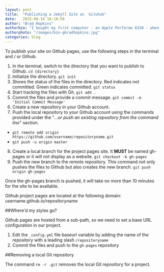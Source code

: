 ```yaml
---
layout: post
title:  "Publishing a Jekyll Site on  Gituhub"
date:   2015-08-18 18:18:50
author: "Brad Hopkins"
authorbio: "I bought my first computer - an Apple Performa 6320 - when I was in college and have been building websites ever since. I like long walks in Illustrator and candle lit dinners with ExpressionEngine."
authorphoto: "/images/bio-gbradhopkins.jpg"
categories: blog
---
```


To publish your site on Github pages, use the following steps in the terminal and / or Github.

1. In the terminal, switch to the directory that you want to publish to Github. `cd {directory}`
2. Initialize the directory. `git init`
3. Shows the status of the files in the directory. Red indicates not committed. Green indicates committed. `git status`
4. Start tracking the files with Git. `git add .`
5. Commit the files and provide a commit message. `git commit -m 'Initial Commit Message'`
6. Create a new repository in your Github account.
7. Push the local repository to your Github account using the commands provided under the "_…or push an existing repository from the command line_" section. 
- `git remote add origin https://github.com/username/repositoryname.git`
- `git push -u origin master`
8. Create a local branch for the project pages site. It **MUST** be named gh-pages or it will not display as a website. `git checkout -b gh-pages`
9. Push the new branch to the remote repository. This command not only pushes the files to Github but also creates the new branch. `git push origin gh-pages`

Once the gh-pages branch is pushed, it will take no more than 10 minutes for the site to be available.

Github project pages are located at the following domain: username.github.io/repositoryname

##Where'd my styles go?

Github pages are hosted from a sub-path, so we need to set a base URL configuration in our project.

1. Edit the `_config.yml` file baseurl variable by adding the name of the repository with a leading slash `/repositoryname`
2. Commit the files and push to the `gh-pages` repository

##Removing a local Git repository

The command `rm -r .git` removes the local Git repository for a project.
